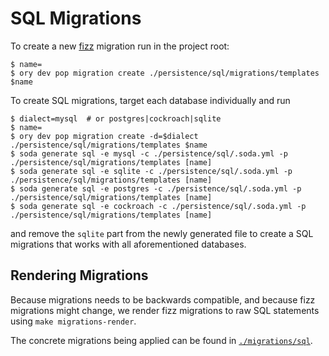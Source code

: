 # SQL Migrations

To create a new [fizz](https://gobuffalo.io/en/docs/db/fizz/) migration run in the project root:

```
$ name=
$ ory dev pop migration create ./persistence/sql/migrations/templates $name
```

To create SQL migrations, target each database individually and run

```
$ dialect=mysql  # or postgres|cockroach|sqlite
$ name=
$ ory dev pop migration create -d=$dialect ./persistence/sql/migrations/templates $name
$ soda generate sql -e mysql -c ./persistence/sql/.soda.yml -p ./persistence/sql/migrations/templates [name]
$ soda generate sql -e sqlite -c ./persistence/sql/.soda.yml -p ./persistence/sql/migrations/templates [name]
$ soda generate sql -e postgres -c ./persistence/sql/.soda.yml -p ./persistence/sql/migrations/templates [name]
$ soda generate sql -e cockroach -c ./persistence/sql/.soda.yml -p ./persistence/sql/migrations/templates [name]
```

and remove the `sqlite` part from the newly generated file to create a SQL migrations that works with all
aforementioned databases.

## Rendering Migrations

Because migrations needs to be backwards compatible, and because fizz migrations might change, we render
fizz migrations to raw SQL statements using `make migrations-render`.

The concrete migrations being applied can be found in [`./migrations/sql`](migrations/sql_bak).
